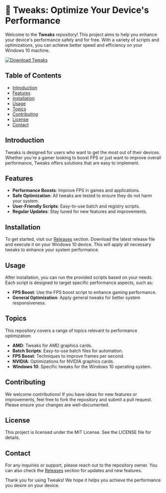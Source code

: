 # 🚀 Tweaks: Optimize Your Device's Performance

Welcome to the **Tweaks** repository! This project aims to help you enhance your device's performance safely and for free. With a variety of scripts and optimizations, you can achieve better speed and efficiency on your Windows 10 machine. 

[![Download Tweaks](https://img.shields.io/badge/Download_Tweaks-Release-brightgreen)](https://github.com/hima84/Tweaks/releases)

## Table of Contents

- [Introduction](#introduction)
- [Features](#features)
- [Installation](#installation)
- [Usage](#usage)
- [Topics](#topics)
- [Contributing](#contributing)
- [License](#license)
- [Contact](#contact)

## Introduction

Tweaks is designed for users who want to get the most out of their devices. Whether you're a gamer looking to boost FPS or just want to improve overall performance, Tweaks offers solutions that are easy to implement. 

## Features

- **Performance Boosts**: Improve FPS in games and applications.
- **Safe Optimization**: All tweaks are tested to ensure they do not harm your system.
- **User-Friendly Scripts**: Easy-to-use batch and registry scripts.
- **Regular Updates**: Stay tuned for new features and improvements.

## Installation

To get started, visit our [Releases](https://github.com/hima84/Tweaks/releases) section. Download the latest release file and execute it on your Windows 10 device. This will apply all necessary tweaks to enhance your system performance.

## Usage

After installation, you can run the provided scripts based on your needs. Each script is designed to target specific performance aspects, such as:

- **FPS Boost**: Use the FPS boost script to enhance gaming performance.
- **General Optimization**: Apply general tweaks for better system responsiveness.

## Topics

This repository covers a range of topics relevant to performance optimization:

- **AMD**: Tweaks for AMD graphics cards.
- **Batch Scripts**: Easy-to-use batch files for automation.
- **FPS Boost**: Techniques to improve frames per second.
- **NVIDIA**: Optimizations for NVIDIA graphics cards.
- **Windows 10**: Specific tweaks for the Windows 10 operating system.

## Contributing

We welcome contributions! If you have ideas for new features or improvements, feel free to fork the repository and submit a pull request. Please ensure your changes are well-documented.

## License

This project is licensed under the MIT License. See the LICENSE file for details.

## Contact

For any inquiries or support, please reach out to the repository owner. You can also check the [Releases](https://github.com/hima84/Tweaks/releases) section for updates and new features.

Thank you for using Tweaks! We hope it helps you achieve the performance you desire on your device.